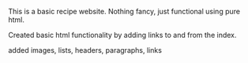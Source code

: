 This is a basic recipe website. Nothing fancy, just functional using pure html.

Created basic html functionality by adding links to and from the index.

added images, lists, headers, paragraphs, links